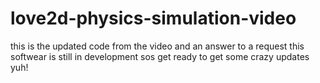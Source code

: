 # love2d-physics-simulation-video
this is the updated code from the video
and an answer to a request
this softwear is still in development
sos get ready to get some crazy updates yuh!
